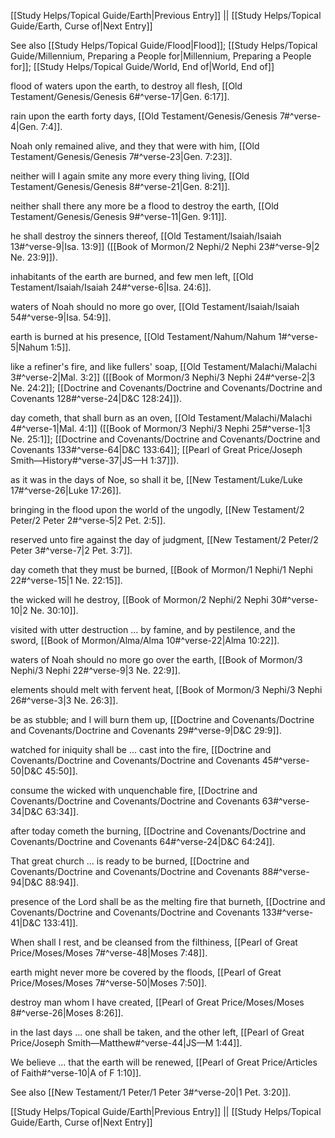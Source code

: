 [[Study Helps/Topical Guide/Earth|Previous Entry]]  ||  [[Study Helps/Topical Guide/Earth, Curse of|Next Entry]]

 See also [[Study Helps/Topical Guide/Flood|Flood]]; [[Study Helps/Topical Guide/Millennium, Preparing a People for|Millennium, Preparing a People for]]; [[Study Helps/Topical Guide/World, End of|World, End of]]

 flood of waters upon the earth, to destroy all flesh, [[Old Testament/Genesis/Genesis 6#^verse-17|Gen. 6:17]].

 rain upon the earth forty days, [[Old Testament/Genesis/Genesis 7#^verse-4|Gen. 7:4]].

 Noah only remained alive, and they that were with him, [[Old Testament/Genesis/Genesis 7#^verse-23|Gen. 7:23]].

 neither will I again smite any more every thing living, [[Old Testament/Genesis/Genesis 8#^verse-21|Gen. 8:21]].

 neither shall there any more be a flood to destroy the earth, [[Old Testament/Genesis/Genesis 9#^verse-11|Gen. 9:11]].

 he shall destroy the sinners thereof, [[Old Testament/Isaiah/Isaiah 13#^verse-9|Isa. 13:9]] ([[Book of Mormon/2 Nephi/2 Nephi 23#^verse-9|2 Ne. 23:9]]).

 inhabitants of the earth are burned, and few men left, [[Old Testament/Isaiah/Isaiah 24#^verse-6|Isa. 24:6]].

 waters of Noah should no more go over, [[Old Testament/Isaiah/Isaiah 54#^verse-9|Isa. 54:9]].

 earth is burned at his presence, [[Old Testament/Nahum/Nahum 1#^verse-5|Nahum 1:5]].

 like a refiner's fire, and like fullers' soap, [[Old Testament/Malachi/Malachi 3#^verse-2|Mal. 3:2]] ([[Book of Mormon/3 Nephi/3 Nephi 24#^verse-2|3 Ne. 24:2]]; [[Doctrine and Covenants/Doctrine and Covenants/Doctrine and Covenants 128#^verse-24|D&C 128:24]]).

 day cometh, that shall burn as an oven, [[Old Testament/Malachi/Malachi 4#^verse-1|Mal. 4:1]] ([[Book of Mormon/3 Nephi/3 Nephi 25#^verse-1|3 Ne. 25:1]]; [[Doctrine and Covenants/Doctrine and Covenants/Doctrine and Covenants 133#^verse-64|D&C 133:64]]; [[Pearl of Great Price/Joseph Smith—History#^verse-37|JS—H 1:37]]).

 as it was in the days of Noe, so shall it be, [[New Testament/Luke/Luke 17#^verse-26|Luke 17:26]].

 bringing in the flood upon the world of the ungodly, [[New Testament/2 Peter/2 Peter 2#^verse-5|2 Pet. 2:5]].

 reserved unto fire against the day of judgment, [[New Testament/2 Peter/2 Peter 3#^verse-7|2 Pet. 3:7]].

 day cometh that they must be burned, [[Book of Mormon/1 Nephi/1 Nephi 22#^verse-15|1 Ne. 22:15]].

 the wicked will he destroy, [[Book of Mormon/2 Nephi/2 Nephi 30#^verse-10|2 Ne. 30:10]].

 visited with utter destruction ... by famine, and by pestilence, and the sword, [[Book of Mormon/Alma/Alma 10#^verse-22|Alma 10:22]].

 waters of Noah should no more go over the earth, [[Book of Mormon/3 Nephi/3 Nephi 22#^verse-9|3 Ne. 22:9]].

 elements should melt with fervent heat, [[Book of Mormon/3 Nephi/3 Nephi 26#^verse-3|3 Ne. 26:3]].

 be as stubble; and I will burn them up, [[Doctrine and Covenants/Doctrine and Covenants/Doctrine and Covenants 29#^verse-9|D&C 29:9]].

 watched for iniquity shall be ... cast into the fire, [[Doctrine and Covenants/Doctrine and Covenants/Doctrine and Covenants 45#^verse-50|D&C 45:50]].

 consume the wicked with unquenchable fire, [[Doctrine and Covenants/Doctrine and Covenants/Doctrine and Covenants 63#^verse-34|D&C 63:34]].

 after today cometh the burning, [[Doctrine and Covenants/Doctrine and Covenants/Doctrine and Covenants 64#^verse-24|D&C 64:24]].

 That great church ... is ready to be burned, [[Doctrine and Covenants/Doctrine and Covenants/Doctrine and Covenants 88#^verse-94|D&C 88:94]].

 presence of the Lord shall be as the melting fire that burneth, [[Doctrine and Covenants/Doctrine and Covenants/Doctrine and Covenants 133#^verse-41|D&C 133:41]].

 When shall I rest, and be cleansed from the filthiness, [[Pearl of Great Price/Moses/Moses 7#^verse-48|Moses 7:48]].

 earth might never more be covered by the floods, [[Pearl of Great Price/Moses/Moses 7#^verse-50|Moses 7:50]].

 destroy man whom I have created, [[Pearl of Great Price/Moses/Moses 8#^verse-26|Moses 8:26]].

 in the last days ... one shall be taken, and the other left, [[Pearl of Great Price/Joseph Smith—Matthew#^verse-44|JS—M 1:44]].

 We believe ... that the earth will be renewed, [[Pearl of Great Price/Articles of Faith#^verse-10|A of F 1:10]].

 See also [[New Testament/1 Peter/1 Peter 3#^verse-20|1 Pet. 3:20]].

[[Study Helps/Topical Guide/Earth|Previous Entry]]  ||  [[Study Helps/Topical Guide/Earth, Curse of|Next Entry]]
